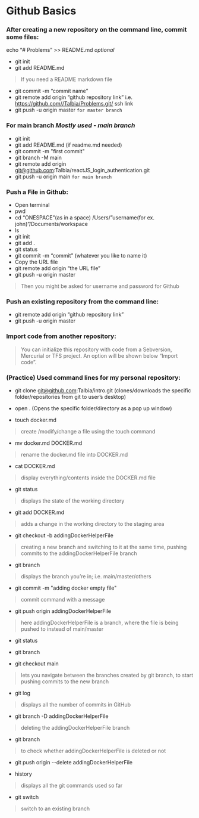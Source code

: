 # Github Basics


### After creating a new repository on the command line, commit some files:
echo “# Problems” >> README.md _optional_
-	git init
-	git add README.md 
> If you need a README markdown file
-   git commit -m “commit name”
-	git remote add origin “github repository link” i.e. https://github.com//Talbia/Problems.git/ ssh link
-	git push -u origin master `for master branch`

### For main branch _Mostly used - main branch_
- git init
- git add README.md (if readme.md needed) 
- git commit -m "first commit"
- git branch -M main
- git remote add origin git@github.com:Talbia/reactJS_login_authentication.git
- git push -u origin main `for main branch`

### Push a File in Github:
-	Open terminal
-	pwd
-	cd “ONESPACE”(as in a space) /Users/”username(for ex. john)”/Documents/workspace
-	ls 
-	git init
-	git add . 
-	git status 
-	git commit -m “commit” (whatever you like to name it)
-	Copy the URL file
-	git remote add origin “the URL file”
-	git push -u origin master 

> Then you might be asked for username and password for Github 


### Push an existing repository from the command line:
-	git remote add origin “github repository link” 
-	git push -u origin master


### Import code from another repository:

> You can initialize this repository with code from a Sebversion, Mercurial or TFS project.
> An option will be shown below “Import code”.


### (Practice) Used command lines for my personal repository:

- git clone git@github.com:Talbia/intro.git (clones/downloads the specific folder/repositories  from git to user’s desktop)

- open . (Opens the specific folder/directory as a pop up window)

- touch docker.md 
> create /modify/change a file using the touch command

- mv docker.md DOCKER.md 
> rename the docker.md file into DOCKER.md

- cat DOCKER.md 
> display everything/contents inside the DOCKER.md file

- git status 
> displays the state of the working directory

- git add DOCKER.md 
> adds a change in the working directory to the staging area

- git checkout -b addingDockerHelperFile 
> creating a new branch and switching to it at the same time, pushing commits to the addingDockerHelperFile branch

- git branch 
> displays the branch you’re in; i.e. main/master/others

- git commit -m "adding docker empty file" 
> commit command with a message

- git push origin addingDockerHelperFile 
> here addingDockerHelperFile is a branch, where the file is being pushed to instead of main/master

- git status

- git branch

- git checkout main 
> lets you navigate between the branches created by git branch, to start pushing commits to the new branch

- git log 
> displays all the number of commits in GitHub

- git branch -D addingDockerHelperFile 
> deleting the addingDockerHelperFile branch

- git branch 
> to check whether addingDockerHelperFile is deleted or not

- git push origin --delete addingDockerHelperFile

- history 
> displays all the git commands used so far

- git switch 
> switch to an existing branch




